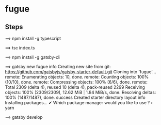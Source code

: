 # fugue


## Steps

==> npm install -g typescript

==> tsc index.ts

==> npm install -g gatsby-cli

==> gatsby new fugue
info Creating new site from git: https://github.com/gatsbyjs/gatsby-starter-default.git
Cloning into 'fugue'...
remote: Enumerating objects: 10, done.
remote: Counting objects: 100% (10/10), done.
remote: Compressing objects: 100% (6/6), done.
remote: Total 2309 (delta 4), reused 10 (delta 4), pack-reused 2299
Receiving objects: 100% (2309/2309), 12.62 MiB | 1.84 MiB/s, done.
Resolving deltas: 100% (1487/1487), done.
success Created starter directory layout
info Installing packages...
✔ Which package manager would you like to use ? › yarn

==> gatsby develop